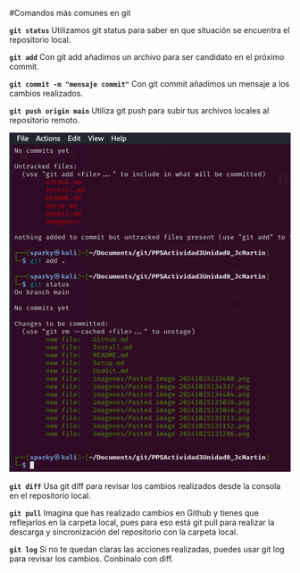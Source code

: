 #Comandos más comunes en git

**`git status`** Utilizamos git status para saber en que situación se encuentra el repositorio local.

**`git add`** Con git add añadimos un archivo para ser candidato en el próximo commit.

**`git commit -m "mensaje commit"`** Con git commit añadimos un mensaje a los cambios realizados.

**`git push origin main`** Utiliza git push para subir tus archivos locales al repositorio remoto.



![](imagenes/Pasted%20image%2020241025140417.png)




**`git diff`** Usa git diff para revisar los cambios realizados desde la consola en el repositorio local.

**`git pull`** Imagina que has realizado cambios en Github y tienes que reflejarlos en la carpeta local, pues para eso está git pull para realizar la descarga y sincronización del repositorio con la carpeta local.

**`git log`** Si no te quedan claras las acciones realizadas, puedes usar git log para revisar los cambios. Conbinalo con diff.


